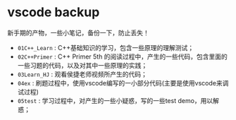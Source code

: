 # vscode backup
新手期的产物，一些小笔记，备份一下，防止丢失！

* `01C++_Learn` : C++基础知识的学习，包含一些原理的理解测试；
* `02C++Primer` : C++ Primer 5th 的阅读过程中，产生的一些代码，包含里面的一些习题的代码，以及对其中一些原理的实践；
* `03Learn_HJ` : 观看侯捷老师视频所产生的代码；
* `04ex` : 刷题过程中，使用vscode编写的一小部分代码(主要是使用vscode来调试过程)
* `05test` : 学习过程中，对产生的一些小疑惑，写的一些test demo，用以解惑；
